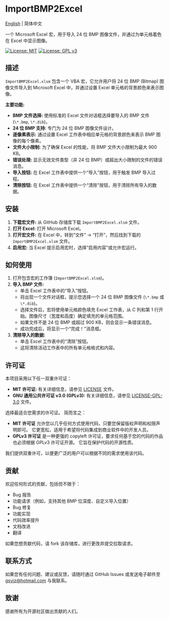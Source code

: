 #   ImportBMP2Excel

[English](#english) | 简体中文

一个 Microsoft Excel 宏，用于导入 24 位 BMP 图像文件，并通过为单元格着色在 Excel 中显示图像。

[![License: MIT](https://img.shields.io/badge/License-MIT-yellow.svg)](https://opensource.org/licenses/MIT)
[![License: GPL v3](https://img.shields.io/badge/License-GPLv3-blue.svg)](https://www.gnu.org/licenses/gpl-3.0)

##   描述

`ImportBMP2Excel.xlsm` 包含一个 VBA 宏，它允许用户将 24 位 BMP (Bitmap) 图像文件导入到 Microsoft Excel 中，并通过设置 Excel 单元格的背景颜色来表示图像。

**主要功能:**

* **BMP 文件选择:** 使用标准的 Excel 文件对话框选择要导入的 BMP 文件 (`\*.bmp`, `\*.dib`)。
* **24 位 BMP 支持:** 专门为 24 位 BMP 图像文件设计。
* **逐像素表示:** 通过设置 Excel 工作表中相应单元格的背景颜色来表示 BMP 图像的每个像素。
* **文件大小限制:** 为了确保 Excel 的性能，将 BMP 文件大小限制为最大 900 KB。
* **错误处理:** 显示无效文件类型（非 24 位 BMP）或超出大小限制的文件的错误消息。
* **导入按钮:** 在 Excel 工作表中提供一个“导入”按钮，用于触发 BMP 导入过程。
* **清除按钮:** 在 Excel 工作表中提供一个“清除”按钮，用于清除所有导入的数据。

##   安装

1.  **下载宏文件:** 从 GitHub 存储库下载 `ImportBMP2Excel.xlsm` 文件。
2.  **打开 Excel:** 打开 Microsoft Excel。
3.  **打开宏文件:** 在 Excel 中，转到“文件” -> “打开”，然后找到下载的 `ImportBMP2Excel.xlsm` 文件。
4.  **启用宏:** 当 Excel 提示启用宏时，选择“启用内容”或允许宏运行。

##   如何使用

1.  打开包含宏的工作簿 (`ImportBMP2Excel.xlsm`)。
2.  **导入 BMP 文件:**
    * 单击 Excel 工作表中的“导入”按钮。
    * 将出现一个文件对话框，提示您选择一个 24 位 BMP 图像文件 (`\*.bmp` 或 `\*.dib`)。
    * 选择文件后，宏将使用单元格颜色填充 Excel 工作表，从 C 列和第 1 行开始。图像尺寸（宽度和高度）确定填充的单元格范围。
    * 如果文件不是 24 位 BMP 或超过 900 KB，则会显示一条错误消息。
    * 成功完成后，将显示一个“完成！”消息框。
3.  **清除导入的数据:**
    * 单击 Excel 工作表中的“清除”按钮。
    * 这将清除活动工作表中的所有单元格格式和内容。

##   许可证

本项目采用以下任一双重许可证：

* **MIT 许可证:** 有关详细信息，请参见 [LICENSE](LICENSE) 文件。
* **GNU 通用公共许可证 v3.0 (GPLv3):** 有关详细信息，请参见 [LICENSE-GPL-3.0](LICENSE-GPL-3.0) 文件。

选择最适合您需求的许可证。 简而言之：

* **MIT 许可证** 允许您以几乎任何方式使用代码，只要您保留版权声明和权限声明即可。 它更宽松，适用于希望将代码集成到商业软件中的开发人员。
* **GPLv3 许可证** 是一种更强的 copyleft 许可证，要求任何基于您的代码的作品也必须根据 GPLv3 许可证开源。 它旨在保护代码的开源性质。

我们提供双重许可，以便更广泛的用户可以根据不同的需求使用该代码。

##   贡献

欢迎任何形式的贡献，包括但不限于：

* Bug 报告
* 功能请求（例如，支持其他 BMP 位深度、自定义导入位置）
* Bug 修复
* 功能实现
* 代码效率提升
* 文档改进
* 翻译

如果您想贡献代码，请 fork 该存储库，进行更改并提交拉取请求。

##   联系方式

如果您有任何问题、建议或反馈，请随时通过 GitHub Issues 或发送电子邮件至 gsyjz@hotmail.com 与我联系。

##   致谢

感谢所有为开源社区做出贡献的人们。
